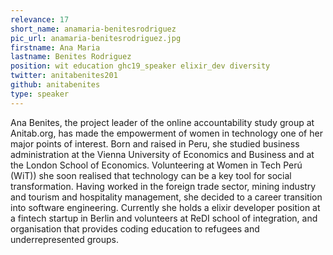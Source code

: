 ```yaml
---
relevance: 17
short_name: anamaria-benitesrodriguez
pic_url: anamaria-benitesrodriguez.jpg
firstname: Ana Maria
lastname: Benites Rodriguez
position: wit education ghc19_speaker elixir_dev diversity
twitter: anitabenites201
github: anitabenites
type: speaker
---
```


<p>Ana Benites, the project leader of the online accountability study group at Anitab.org, has made the empowerment of women in technology one of her major points of interest. Born and raised in Peru, she studied business administration at the Vienna University of Economics and Business and at the London School of Economics. Volunteering at Women in Tech Perú (WiT)) she soon realised that technology can be a key tool for social transformation. Having worked in the foreign trade sector, mining industry and tourism and hospitality management, she decided to a career transition into software engineering. Currently she holds a elixir developer position at a fintech startup in Berlin and volunteers at ReDI school of integration, and organisation that provides coding education to refugees and underrepresented groups.
</p>
